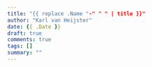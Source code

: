 ```yaml
---
title: "{{ replace .Name "-" " " | title }}"
author: "Karl van Heijster"
date: {{ .Date }}
draft: true
comments: true
tags: []
summary: ""
---
```


